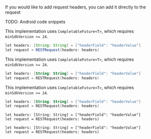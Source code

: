 If you would like to add request headers, you can add it directly to the request

TODO: Android code snippets

<amplify-block-switcher>
<amplify-block name="Java">

This implementation uses `CompletableFuture<T>`, which requires `minSdkVersion >= 24`.

```java
let headers: [String: String] = ["headerField": "headerValue"]
let request = RESTRequest(headers: headers)
```

</amplify-block>
<amplify-block name="Kotlin - Callbacks">

This implementation uses `CompletableFuture<T>`, which requires `minSdkVersion >= 24`.

```kotlin
let headers: [String: String] = ["headerField": "headerValue"]
let request = RESTRequest(headers: headers)
```

</amplify-block>
<amplify-block name="Kotlin - Coroutines (Beta)">

This implementation uses `CompletableFuture<T>`, which requires `minSdkVersion >= 24`.

```kotlin
let headers: [String: String] = ["headerField": "headerValue"]
let request = RESTRequest(headers: headers)
```

</amplify-block>
<amplify-block name="RxJava">

```
let headers: [String: String] = ["headerField": "headerValue"]
let request = RESTRequest(headers: headers)
```
</amplify-block>
<amplify-block name="Kotlin (with RxJava)">

```
let headers: [String: String] = ["headerField": "headerValue"]
let request = RESTRequest(headers: headers)
```

</amplify-block>
</amplify-block-switcher>
